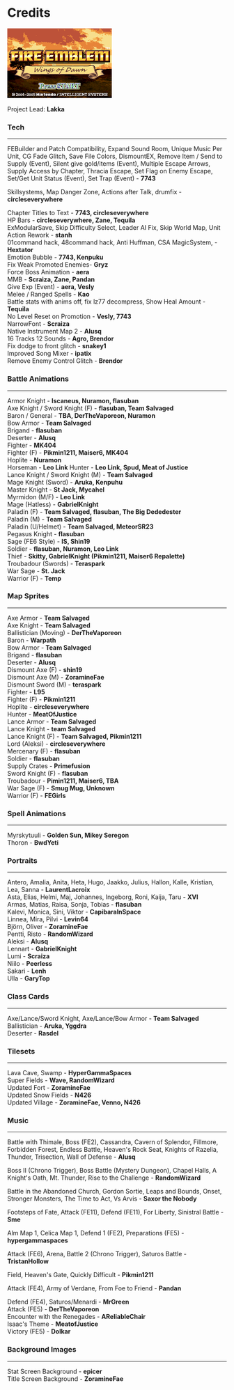 # Credits

![Title Screen](00wod_title_screen.png)

Project Lead: **Lakka**

### Tech
---

FEBuilder and Patch Compatibility, Expand Sound Room, Unique Music Per Unit, CG Fade Glitch, Save File Colors, DismountEX, Remove Item / Send to Supply (Event), Silent give gold/items (Event), Multiple Escape Arrows, Supply Access by Chapter, Thracia Escape, Set Flag on Enemy Escape, Set/Get Unit Status (Event), Set Trap (Event) - **7743**

Skillsystems, Map Danger Zone, Actions after Talk, drumfix - **circleseverywhere**

Chapter Titles to Text - **7743, circleseverywhere**  
HP Bars - **circleseverywhere, Zane, Tequila**  
ExModularSave, Skip Difficulty Select, Leader AI Fix, Skip World Map, Unit Action Rework - **stanh**  
01command hack, 48command hack, Anti Huffman, CSA MagicSystem,  - **Hextator**  
Emotion Bubble - **7743, Kenpuku**  
Fix Weak Promoted Enemies- **Gryz**  
Force Boss Animation - **aera**  
MMB - **Scraiza, Zane, Pandan**  
Give Exp (Event) - **aera, Vesly**  
Melee / Ranged Spells - **Kao**  
Battle stats with anims off, fix lz77 decompress, Show Heal Amount - **Tequila**  
No Level Reset on Promotion - **Vesly, 7743**  
NarrowFont - **Scraiza**  
Native Instrument Map 2 - **Alusq**  
16 Tracks 12 Sounds - **Agro, Brendor**  
Fix dodge to front glitch - **snakey1**  
Improved Song Mixer - **ipatix**  
Remove Enemy Control Glitch - **Brendor**  

### Battle Animations
---
Armor Knight - **Iscaneus, Nuramon, flasuban**  
Axe Knight / Sword Knight (F) - **flasuban, Team Salvaged**  
Baron / General - **TBA, DerTheVaporeon, Nuramon**  
Bow Armor - **Team Salvaged**  
Brigand - **flasuban**  
Deserter - **Alusq**  
Fighter - **MK404**  
Fighter (F) - **Pikmin1211, Maiser6, MK404**  
Hoplite - **Nuramon**  
Horseman - **Leo Link**
Hunter - **Leo Link, Spud, Meat of Justice**  
Lance Knight / Sword Knight (M) - **Team Salvaged**  
Mage Knight (Sword) - **Aruka, Kenpuhu**  
Master Knight - **St Jack, Mycahel**  
Myrmidon (M/F) - **Leo Link**  
Mage (Hatless) - **GabrielKnight**  
Paladin (F) -  **Team Salvaged, flasuban, The Big Dededester**  
Paladin (M) - **Team Salvaged**  
Paladin (U/Helmet) - **Team Salvaged, MeteorSR23**  
Pegasus Knight - **flasuban**  
Sage (FE6 Style) - **IS, Shin19**  
Soldier - **flasuban, Nuramon, Leo Link**  
Thief - **Skitty, GabrielKnight (Pikmin1211, Maiser6 Repalette)**  
Troubadour (Swords) - **Teraspark**   
War Sage - **St. Jack**  
Warrior (F) - **Temp**  

### Map Sprites
---
Axe Armor - **Team Salvaged**  
Axe Knight - **Team Salvaged**  
Ballistician (Moving) - **DerTheVaporeon**  
Baron - **Warpath**  
Bow Armor - **Team Salvaged**  
Brigand - **flasuban**  
Deserter - **Alusq**  
Dismount Axe (F) - **shin19**  
Dismount Axe (M) - **ZoramineFae**  
Dismount Sword (M) - **teraspark**  
Fighter - **L95**  
Fighter (F) - **Pikmin1211**  
Hoplite - **circleseverywhere**  
Hunter - **MeatOfJustice**  
Lance Armor - **Team Salvaged**  
Lance Knight - **team Salvaged**  
Lance Knight (F) - **Team Salvaged, Pikmin1211**  
Lord (Aleksi) - **circleseverywhere**  
Mercenary (F) - **flasuban**  
Soldier - **flasuban**  
Supply Crates - **Primefusion**  
Sword Knight (F) - **flasuban**  
Troubadour - **Pimin1211, Maiser6, TBA**  
War Sage (F) - **Smug Mug, Unknown**  
Warrior (F) - **FEGirls**  

### Spell Animations
---
Myrskytuuli - **Golden Sun, Mikey Seregon**  
Thoron - **BwdYeti**  

### Portraits
---
Antero, Amalia, Anita, Heta, Hugo, Jaakko, Julius, Hallon, Kalle, Kristian, Lea, Sanna - **LaurentLacroix**  
Asta, Elias, Helmi, Maj, Johannes, Ingeborg, Roni, Kaija, Taru  - **XVI**  
Armas, Matias, Raisa, Sonja, Tobias - **flasuban**  
Kalevi, Monica, Sini, Viktor - **CapibaraInSpace**  
Linnea, Mira, Pilvi - **Levin64**   
Björn, Oliver - **ZoramineFae**  
Pentti, Risto - **RandomWizard**  
Aleksi - **Alusq**  
Lennart - **GabrielKnight**  
Lumi - **Scraiza**  
Niilo - **Peerless**  
Sakari - **Lenh**  
Ulla - **GaryTop**  

### Class Cards
---
Axe/Lance/Sword Knight, Axe/Lance/Bow Armor - **Team Salvaged**  
Ballistician - **Aruka, Yggdra**  
Deserter - **Rasdel**  

### Tilesets
---
Lava Cave, Swamp - **HyperGammaSpaces**  
Super Fields - **Wave, RandomWizard**  
Updated Fort - **ZoramineFae**  
Updated Snow Fields - **N426**  
Updated Village - **ZoramineFae, Venno, N426**  

### Music
---
Battle with Thimale, Boss (FE2), Cassandra, Cavern of Splendor, Fillmore, Forbidden Forest, Endless Battle, Heaven's Rock Seat, Knights of Razelia, Thunder, Trisection, Wall of Defense - **Alusq**

Boss II (Chrono Trigger), Boss Battle (Mystery Dungeon), Chapel Halls, A Knight's Oath, Mt. Thunder, Rise to the Challenge - **RandomWizard**


Battle in the Abandoned Church, Gordon Sortie, Leaps and Bounds, Onset, Stronger Monsters, The Time to Act, Vs Arvis - **Saxor the Nobody**

Footsteps of Fate, Attack (FE11), Defend (FE11), For Liberty, Sinistral Battle - **Sme**

Alm Map 1, Celica Map 1, Defend 1 (FE2), Preparations (FE5) - **hypergammaspaces**

Attack (FE6), Arena, Battle 2 (Chrono Trigger), Saturos Battle - **TristanHollow**

Field, Heaven's Gate, Quickly Difficult - **Pikmin1211**

Attack (FE4), Army of Verdane, From Foe to Friend - **Pandan**

Defend (FE4), Saturos/Menardi - **MrGreen**  
Attack (FE5) - **DerTheVaporeon**  
Encounter with the Renegades - **AReliableChair**  
Isaac's Theme - **MeatofJustice**  
Victory (FE5) - **Dolkar**  

### Background Images
---
Stat Screen Background - **epicer**  
Title Screen Background - **ZoramineFae**

